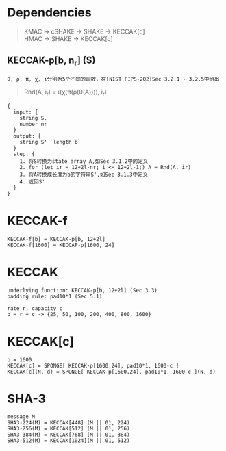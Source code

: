 # Dependencies
  > KMAC -> cSHAKE -> SHAKE -> KECCAK[c] <br>
  > HMAC -> SHAKE -> KECCAK[c] <br>

  ## KECCAK-p[b, n<sub>r</sub>] (S) <br>
  `θ, ρ, π, χ, ι分别为5个不同的函数，在[NIST FIPS-202]Sec 3.2.1 - 3.2.5中给出`<br>
  > Rnd(A, i<sub>r</sub>) =  ι(χ(π(ρ(θ(A)))), i<sub>r</sub>)
  ```
  {
    input: {
      string S,
      number nr
    }
    output: {
      string S' `length b`
    }
    step: {
      1. 将S转换为state array A,如Sec 3.1.2中的定义
      2. for (let ir = 12+2l-nr; i <= 12+2l-1;) A = Rnd(A, ir)
      3. 将A转换成长度为b的字符串S',如Sec 3.1.3中定义
      4. 返回S'
    }
  }
  ```

# KECCAK-f
    KECCAK-f[b] = KECCAK-p[b, 12+2l]
    KECCAK-f[1600] = KECCAP-p[1600, 24]

# KECCAK
    underlying function: KECCAK-p[b, 12+2l] (Sec 3.3)
    padding rule: pad10*1 (Sec 5.1)

    rate r, capacity c
    b = r + c -> {25, 50, 100, 200, 400, 800, 1600}

# KECCAK[c]
    b = 1600
    KECCAK[c] = SPONGE[ KECCAK-p[1600,24], pad10*1, 1600-c ]
    KECCAK[c](N, d) = SPONGE[ KECCAK-p[1600,24], pad10*1, 1600-c ](N, d)

# SHA-3
    message M
    SHA3-224(M) = KECCAK[448] (M || 01, 224)
    SHA3-256(M) = KECCAK[512] (M || 01, 256)
    SHA3-384(M) = KECCAK[768] (M || 01, 384)
    SHA3-512(M) = KECCAK[1024](M || 01, 512)
